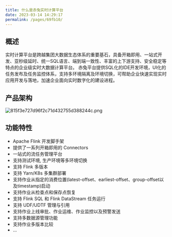 ```yaml
---
title: 什么是赤兔实时计算平台
date: 2023-03-14 14:29:17
permalink: /pages/69fb10/
---
```

## 概述
[“赤兔”]: http://183.57.45.188/#/guide/index

实时计算平台是跨越集团大数据生态体系的重要基石，具备开箱即用、一站式开发、亚秒级延时、统一SQL语言、端到端一致性、丰富的上下游支持、安全稳定等特点的企业级实时大数据计算平台。 赤兔平台提供SQL化的IDE开发环境，UI化的任务发布及任务监控体系，支持多环境隔离及环境切换，可帮助企业快速实现实时应用开发与落地，加速企业面向实时数字化的建设进程。

## 产品架构
![815f3e727d96f2c71d432755d388244c.png](https://bg-prd-cos-bdp-1257092428.cos.ap-guangzhou.myqcloud.com/rdp-metadata/portal/2023/2/21/181679392825171.png)

## 功能特性

* Apache Flink 开发脚手架
* 提供了一系列开箱即用的 Connectors
* 一站式的流任务管理平台
* 支持测试环境, 生产环境等多环境切换
* 支持 Flink 多版本
* 支持 Yarn/K8s 多集群部署
* 支持作业从指定的消费位置(latest-offset、earliest-offset、group-offset以及timestamp)启动
* 支持作业从检查点和保存点恢复
* 支持 Flink SQL 和 Flink DataStream 任务运行
* 支持 UDF/UDTF 管理与引用
* 支持作业上线审批、作业运维、作业监控以及预警发送
* 支持多数据源管理功能
* 支持作业多版本比较
* ...
